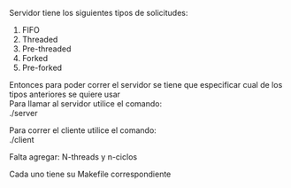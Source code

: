 Servidor tiene los siguientes tipos de solicitudes: <br>
1. FIFO <br>
2. Threaded <br>
3. Pre-threaded <br>
4. Forked <br>
5. Pre-forked <br>

Entonces para poder correr el servidor se tiene que especificar cual de los tipos anteriores se quiere usar  <br>
Para llamar al servidor utilice el comando: <br>
./server <tipo> <puerto> <carpeta donde se sirven los archivos > <br>

Para correr el cliente utilice el comando: <br>
./client <direccion IP> <puerto> <archivo>  <br>

Falta agregar: N-threads y n-ciclos <br>

Cada uno tiene su Makefile correspondiente  <br>
